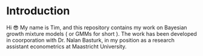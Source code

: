 # Introduction
Hi :sunglasses: My name is Tim, and this repository contains my work on Bayesian growth mixture models ( or GMMs for short ). The work has been developed in coorporation with Dr. Nalan Basturk, in my position as a research assistant econometrics at Maastricht University.
